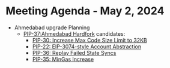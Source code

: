 # Meeting Agenda - May 2, 2024

* Ahmedabad upgrade Planning
  * [PIP-37:Ahmedabad Hardfork](https://github.com/maticnetwork/Polygon-Improvement-Proposals/blob/main/PIPs/PIP-37.md) candidates:
    *   [PIP-30: Increase Max Code Size Limit to 32KB](https://github.com/maticnetwork/Polygon-Improvement-Proposals/blob/main/PIPs/PIP-30.md)
    *   [PIP-22: EIP-3074-style Account Abstraction](https://github.com/maticnetwork/Polygon-Improvement-Proposals/blob/main/PIPs/PIP-22.md)
    *   [PIP-36: Replay Failed State Syncs](https://github.com/maticnetwork/Polygon-Improvement-Proposals/blob/main/PIPs/PIP-36.md)
    *   [PIP-35: MinGas Increase](https://github.com/maticnetwork/Polygon-Improvement-Proposals/blob/main/PIPs/PIP-35.md)
